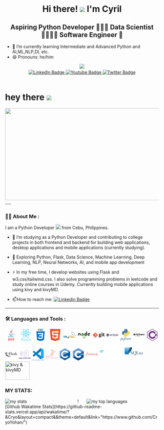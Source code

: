 <div id="name">
  <h1 align="center"> Hi there! <img src="https://media.giphy.com/media/hvRJCLFzcasrR4ia7z/giphy.gif" width="30px"/> I'm Cyril</h1>
  <h2 align="center">Aspiring Python Developer 🧑🏻‍💻 Data Scientist 🧑🏻‍🔬🧪 Software Engineer 👾</h2>
  <ul>
    <li>🌱 I’m currently learning Intermediate and Advanced Python and AI,ML,NLP,DL etc.</li>
    <li>😄 Pronouns: he/him</li>
  </ul>
</div>
<div id="header" align="center">
  <img src="https://media.giphy.com/media/M9gbBd9nbDrOTu1Mqx/giphy.gif" width="100"/>
</div>
<div id="badges" align="center">
  <a href="http://linkedin.com/in/cyril-john-ypil-030b52299">
    <img src="https://img.shields.io/badge/LinkedIn-blue?style=for-the-badge&logo=linkedin&logoColor=white" alt="LinkedIn Badge"/>
  </a>
  <a href="https://www.youtube.com/@cyrilypil">
    <img src="https://img.shields.io/badge/YouTube-red?style=for-the-badge&logo=youtube&logoColor=white" alt="Youtube Badge"/>
  </a>
  <a href="https://x.com/cryoyohan">
    <img src="https://img.shields.io/badge/Twitter-blue?style=for-the-badge&logo=twitter&logoColor=white" alt="Twitter Badge"/>
  </a>
  <div>
      <img src="https://komarev.com/ghpvc/?username=CryoYohan&style=flat-square&color=blue" alt=""/>
  </div>
</div>

<h1>
  hey there
  <img src="https://media.giphy.com/media/hvRJCLFzcasrR4ia7z/giphy.gif" width="30px"/>
</h1>
<div align="center">
  <img src="https://media.giphy.com/media/dWesBcTLavkZuG35MI/giphy.gif" width="600" height="300"/>
</div>
---

### :man_technologist: About Me :
I am a Python Developer <img src="https://media.giphy.com/media/WUlplcMpOCEmTGBtBW/giphy.gif" width="30"> from Cebu, Philippines.
- :telescope: I’m studying as a Python Developer and contributing to college projects in both frontend and backend for building web applications, desktop applications and mobile applications (currently studying).

- :seedling: Exploring Python, Flask, Data Science, Machine Learning, Deep Learning, NLP, Neural Networks, AI, and mobile app development

- :zap: In my free time, I develop websites using Flask and w3.css/tailwind.css. I also solve programming problems in leetcode and study online courses in Udemy. Currently building mobile applications using kivy and kivyMD.

- :mailbox:How to reach me: [![Linkedin Badge](https://img.shields.io/badge/-Cyril-blue?style=flat&logo=Linkedin&logoColor=white)](http://linkedin.com/in/cyril-john-ypil-030b52299)
---

### :hammer_and_wrench: Languages and Tools :
<div>
  <img src="https://github.com/devicons/devicon/blob/master/icons/java/java-original-wordmark.svg" title="Java" alt="Java" width="40" height="40"/>&nbsp;
  <img src="https://github.com/devicons/devicon/blob/master/icons/react/react-original-wordmark.svg" title="React" alt="React" width="40" height="40"/>&nbsp;
  <img src="https://github.com/devicons/devicon/blob/master/icons/css3/css3-plain-wordmark.svg"  title="CSS3" alt="CSS" width="40" height="40"/>&nbsp;
  <img src="https://github.com/devicons/devicon/blob/master/icons/html5/html5-original.svg" title="HTML5" alt="HTML" width="40" height="40"/>&nbsp;
  <img src="https://github.com/devicons/devicon/blob/master/icons/mysql/mysql-original-wordmark.svg" title="MySQL"  alt="MySQL" width="40" height="40"/>&nbsp;
  <img src="https://github.com/devicons/devicon/blob/master/icons/nodejs/nodejs-original-wordmark.svg" title="NodeJS" alt="NodeJS" width="40" height="40"/>&nbsp;
  <img src="https://github.com/devicons/devicon/blob/master/icons/git/git-original-wordmark.svg" title="Git" **alt="Git" width="40" height="40"/>
  <img src="https://raw.githubusercontent.com/devicons/devicon/ca28c779441053191ff11710fe24a9e6c23690d6/icons/eclipse/eclipse-original-wordmark.svg" title="Eclipse" alt="Eclipse" width="40" height="40"/>
  <img src="https://github.com/devicons/devicon/blob/master/icons/python/python-original-wordmark.svg" title="Python" **alt="Python" width="40" height="40"/>
  <img src="https://github.com/devicons/devicon/blob/master/icons/pycharm/pycharm-original-wordmark.svg" title="Pycharm" **alt="Pycharm" width="40" height="40"/>
  <img src="https://github.com/devicons/devicon/blob/master/icons/csharp/csharp-line.svg" title="CSharp" **alt="CSharp" width="40" height="40"/>
  <img src="https://github.com/devicons/devicon/blob/master/icons/flask/flask-original-wordmark.svg" title="Flask" **alt="Flask" width="40" height="40"/>
  <img src="https://github.com/devicons/devicon/blob/master/icons/visualstudio/visualstudio-line-wordmark.svg" title="VS" **alt="VS" width="40" height="40"/>
  <img src="https://github.com/devicons/devicon/blob/master/icons/vscode/vscode-original-wordmark.svg" title="VSCODE" **alt="VSCODE" width="40" height="40"/>
  <img src="https://github.com/devicons/devicon/blob/master/icons/microsoftsqlserver/microsoftsqlserver-line-wordmark.svg" title="MS SQL" **alt="MS SQL" width="40" height="40"/>
  <img src="https://github.com/devicons/devicon/blob/master/icons/c/c-original.svg" title="C" **alt="C" width="40" height="40"/>
  <img src="https://github.com/devicons/devicon/blob/master/icons/cplusplus/cplusplus-original.svg" title="C++" **alt="C++" width="40" height="40"/>
  <img src="https://github.com/devicons/devicon/blob/master/icons/apache/apache-line-wordmark.svg" title="APACHE" **alt="APACHE" width="40" height="40"/>
  <img src="https://github.com/devicons/devicon/blob/master/icons/tailwindcss/tailwindcss-original-wordmark.svg" title="TailWind CSS" **alt="TailWind CSS" width="80" height="60"/>
  <img src="https://github.com/devicons/devicon/blob/master/icons/sqlite/sqlite-original-wordmark.svg" title="SQLITE" **alt="SQLITE" width="60" height="60"/>
  <img src="https://github.com/user-attachments/assets/5695808f-2b9b-416d-82ec-a4b4fb9b5155" title="kivy & kivyMD" **alt="kivy & kivyMD" width="80" height="60"/>
</div>

### MY STATS:

<img alt="my stats" align="left" width="47%" src="https://github-readme-stats.vercel.app/api?username=CryoYohan&show_icons=true&theme=radical"/>
<img alt="my top languages" align="right" width="47%" src="https://github-readme-stats.vercel.app/api/top-langs/?username=CryoYohan&layout=compact"/>
![Github Wakatime Stats](https://github-readme-stats.vercel.app/api/wakatime/?&Cryo&layout=compact&&theme=default&link="https://www.github.com/CryoYohan/") 
<!--
**CryoYohan/CryoYohan** is a ✨ _special_ ✨ repository because its `README.md` (this file) appears on your GitHub profile.

Here are some ideas to get you started:

- 🔭 I’m currently working on ...
- 🌱 I’m currently learning ...
- 👯 I’m looking to collaborate on ...
- 🤔 I’m looking for help with ...
- 💬 Ask me about ...
- 📫 How to reach me: ...
- 😄 Pronouns: ...
- ⚡ Fun fact: ...
-->

